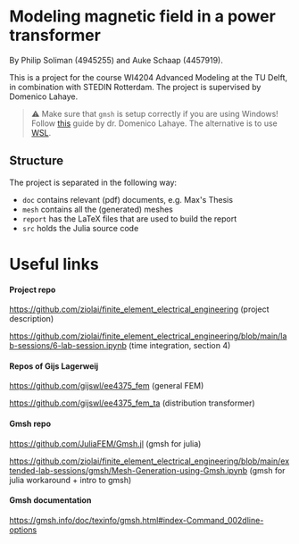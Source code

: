 # Modeling magnetic field in a power transformer
By Philip Soliman (4945255) and Auke Schaap (4457919).

This is a project for the course WI4204 Advanced Modeling at the TU Delft, in combination with STEDIN Rotterdam. The project is supervised by Domenico Lahaye.


> ⚠️ Make sure that `gmsh` is setup correctly if you are using Windows! Follow [this](https://github.com/ziolai/finite_element_electrical_engineering/blob/main/extended-lab-sessions/gmsh/Mesh-Generation-using-Gmsh.ipynb) guide by dr. Domenico Lahaye. The alternative is to use [WSL](https://learn.microsoft.com/en-us/windows/wsl/about).


## Structure

The project is separated in the following way:
- `doc` contains relevant (pdf) documents, e.g. Max's Thesis
- `mesh` contains all the (generated) meshes
- `report` has the LaTeX files that are used to build the report
- `src` holds the Julia source code


# Useful links

#### Project repo
https://github.com/ziolai/finite_element_electrical_engineering (project description)

https://github.com/ziolai/finite_element_electrical_engineering/blob/main/lab-sessions/6-lab-session.ipynb (time integration, section 4)

#### Repos of Gijs Lagerweij
https://github.com/gijswl/ee4375_fem (general FEM)

https://github.com/gijswl/ee4375_fem_ta (distribution transformer)

#### Gmsh repo
https://github.com/JuliaFEM/Gmsh.jl (gmsh for julia)

https://github.com/ziolai/finite_element_electrical_engineering/blob/main/extended-lab-sessions/gmsh/Mesh-Generation-using-Gmsh.ipynb (gmsh for julia workaround + intro to gmsh)

#### Gmsh documentation 
https://gmsh.info/doc/texinfo/gmsh.html#index-Command_002dline-options